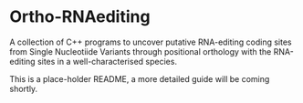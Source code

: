 # Ortho-RNAediting
A collection of C++ programs to uncover putative RNA-editing coding sites from Single Nucleotiide Variants through positional orthology with the RNA-editing sites in a well-characterised species.

This is a place-holder README, a more detailed guide will be coming shortly.
